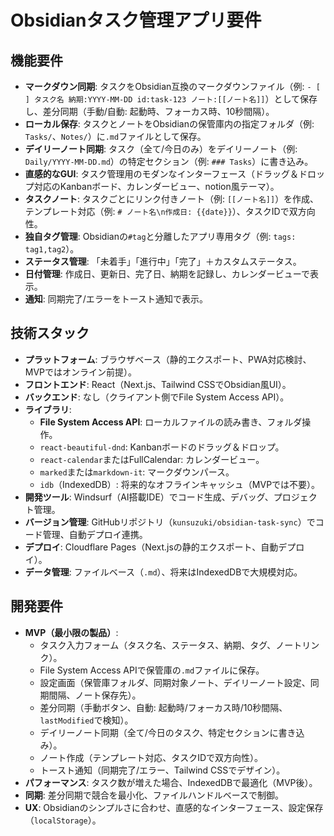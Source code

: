 # Obsidianタスク管理アプリ要件

## 機能要件
- **マークダウン同期**: タスクをObsidian互換のマークダウンファイル（例: `- [ ] タスク名 納期:YYYY-MM-DD id:task-123 ノート:[[ノート名]]`）として保存し、差分同期（手動/自動: 起動時、フォーカス時、10秒間隔）。
- **ローカル保存**: タスクとノートをObsidianの保管庫内の指定フォルダ（例: `Tasks/`、`Notes/`）に`.md`ファイルとして保存。
- **デイリーノート同期**: タスク（全て/今日のみ）をデイリーノート（例: `Daily/YYYY-MM-DD.md`）の特定セクション（例: `### Tasks`）に書き込み。
- **直感的なGUI**: タスク管理用のモダンなインターフェース（ドラッグ＆ドロップ対応のKanbanボード、カレンダービュー、notion風テーマ）。
- **タスクノート**: タスクごとにリンク付きノート（例: `[[ノート名]]`）を作成、テンプレート対応（例: `# ノート名\n作成日: {{date}}`）、タスクIDで双方向性。
- **独自タグ管理**: Obsidianの`#tag`と分離したアプリ専用タグ（例: `tags: tag1,tag2`）。
- **ステータス管理**: 「未着手」「進行中」「完了」＋カスタムステータス。
- **日付管理**: 作成日、更新日、完了日、納期を記録し、カレンダービューで表示。
- **通知**: 同期完了/エラーをトースト通知で表示。

## 技術スタック
- **プラットフォーム**: ブラウザベース（静的エクスポート、PWA対応検討、MVPではオンライン前提）。
- **フロントエンド**: React（Next.js、Tailwind CSSでObsidian風UI）。
- **バックエンド**: なし（クライアント側でFile System Access API）。
- **ライブラリ**:
  - **File System Access API**: ローカルファイルの読み書き、フォルダ操作。
  - `react-beautiful-dnd`: Kanbanボードのドラッグ＆ドロップ。
  - `react-calendar`またはFullCalendar: カレンダービュー。
  - `marked`または`markdown-it`: マークダウンパース。
  - `idb`（IndexedDB）: 将来的なオフラインキャッシュ（MVPでは不要）。
- **開発ツール**: Windsurf（AI搭載IDE）でコード生成、デバッグ、プロジェクト管理。
- **バージョン管理**: GitHubリポジトリ（`kunsuzuki/obsidian-task-sync`）でコード管理、自動デプロイ連携。
- **デプロイ**: Cloudflare Pages（Next.jsの静的エクスポート、自動デプロイ）。
- **データ管理**: ファイルベース（`.md`）、将来はIndexedDBで大規模対応。

## 開発要件
- **MVP（最小限の製品）**:
  - タスク入力フォーム（タスク名、ステータス、納期、タグ、ノートリンク）。
  - File System Access APIで保管庫の`.md`ファイルに保存。
  - 設定画面（保管庫フォルダ、同期対象ノート、デイリーノート設定、同期間隔、ノート保存先）。
  - 差分同期（手動ボタン、自動: 起動時/フォーカス時/10秒間隔、`lastModified`で検知）。
  - デイリーノート同期（全て/今日のタスク、特定セクションに書き込み）。
  - ノート作成（テンプレート対応、タスクIDで双方向性）。
  - トースト通知（同期完了/エラー、Tailwind CSSでデザイン）。
- **パフォーマンス**: タスク数が増えた場合、IndexedDBで最適化（MVP後）。
- **同期**: 差分同期で競合を最小化、ファイルハンドルベースで制御。
- **UX**: Obsidianのシンプルさに合わせ、直感的なインターフェース、設定保存（`localStorage`）。